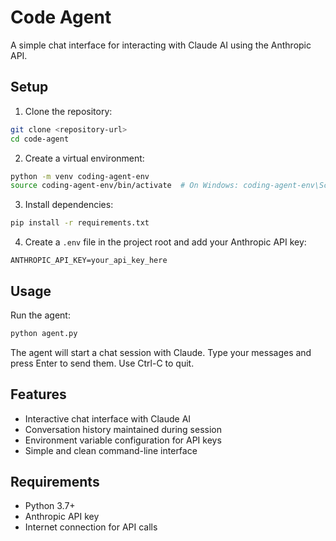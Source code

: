 # Code Agent

A simple chat interface for interacting with Claude AI using the Anthropic API.

## Setup

1. Clone the repository:
```bash
git clone <repository-url>
cd code-agent
```

2. Create a virtual environment:
```bash
python -m venv coding-agent-env
source coding-agent-env/bin/activate  # On Windows: coding-agent-env\Scripts\activate
```

3. Install dependencies:
```bash
pip install -r requirements.txt
```

4. Create a `.env` file in the project root and add your Anthropic API key:
```
ANTHROPIC_API_KEY=your_api_key_here
```

## Usage

Run the agent:
```bash
python agent.py
```

The agent will start a chat session with Claude. Type your messages and press Enter to send them. Use Ctrl-C to quit.

## Features

- Interactive chat interface with Claude AI
- Conversation history maintained during session
- Environment variable configuration for API keys
- Simple and clean command-line interface

## Requirements

- Python 3.7+
- Anthropic API key
- Internet connection for API calls 